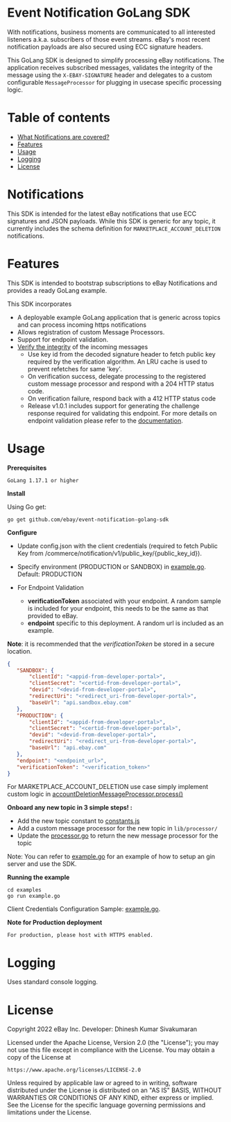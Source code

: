 # Event Notification GoLang SDK

With notifications, business moments are communicated to all interested listeners a.k.a. subscribers of those event streams. eBay's most recent notification payloads are also secured using ECC signature headers.

This GoLang SDK is designed to simplify processing eBay notifications. The application receives subscribed messages, validates the integrity of the message using the `X-EBAY-SIGNATURE` header and delegates to a custom configurable `MessageProcessor` for plugging in usecase specific processing logic.

# Table of contents
  * [What Notifications are covered?](#notifications)
  * [Features](#features)
  * [Usage](#usage)
  * [Logging](#logging)
  * [License](#license)

# Notifications

This SDK is intended for the latest eBay notifications that use ECC signatures and JSON payloads.
While this SDK is generic for any topic, it currently includes the schema definition for `MARKETPLACE_ACCOUNT_DELETION` notifications.

# Features

This SDK is intended to bootstrap subscriptions to eBay Notifications and provides a ready GoLang example.

This SDK incorporates

- A deployable example GoLang application that is generic across topics and can process incoming https notifications
- Allows registration of custom Message Processors.
- Support for endpoint validation.
- [Verify the integrity](/lib/helper/validator.go#L73) of the incoming messages
  - Use key id from the decoded signature header to fetch public key required by the verification algorithm. An LRU cache is used to prevent refetches for same 'key'.
  - On verification success, delegate processing to the registered custom message processor and respond with a 204 HTTP status code.
  - On verification failure, respond back with a 412 HTTP status code
  - Release v1.0.1 includes support for generating the challenge response required for validating this endpoint.
For more details on endpoint validation please refer to the [documentation](https://developer.ebay.com/marketplace-account-deletion).

# Usage

**Prerequisites**

```
GoLang 1.17.1 or higher
```

**Install**

Using Go get:

```shell
go get github.com/ebay/event-notification-golang-sdk
```

**Configure**

* Update config.json with the client credentials (required to fetch Public Key from /commerce/notification/v1/public_key/{public_key_id}).
* Specify environment (PRODUCTION or SANDBOX) in [example.go](./examples/example.go). Default: PRODUCTION

* For Endpoint Validation
  * **verificationToken** associated with your endpoint. A random sample is included for your endpoint, this needs to be the same as that provided to eBay.
  * **endpoint** specific to this deployment. A random url is included as an example.

**Note**: it is recommended that the _verificationToken_ be stored in a secure location.

```json
{
   "SANDBOX": {
       "clientId": "<appid-from-developer-portal>",
       "clientSecret": "<certid-from-developer-portal>",
       "devid": "<devid-from-developer-portal>",
       "redirectUri": "<redirect_uri-from-developer-portal>",
       "baseUrl": "api.sandbox.ebay.com"
   },
   "PRODUCTION": {
       "clientId": "<appid-from-developer-portal>",
       "clientSecret": "<certid-from-developer-portal>",
       "devid": "<devid-from-developer-portal>",
       "redirectUri": "<redirect_uri-from-developer-portal>",
       "baseUrl": "api.ebay.com"
   },
   "endpoint": "<endpoint_url>",
   "verificationToken": "<verification_token>"
}
```

For MARKETPLACE_ACCOUNT_DELETION use case simply implement custom logic in [accountDeletionMessageProcessor.process()](./lib/processor/accountDeletionMessageProcessor.go)

**Onboard any new topic in 3 simple steps! :**

- Add the new topic constant to [constants.js](lib/constants/constants.go)
- Add a custom message processor for the new topic in `lib/processor/`
- Update the [processor.go](lib/processor/processor.go) to return the new message processor for the topic

Note: You can refer to [example.go](examples/example.go) for an example of how to setup an gin server and use the SDK.

**Running the example**

```shell
cd examples
go run example.go
```

Client Credentials Configuration Sample: [example.go](examples/example.go).

**Note for Production deployment**

```
For production, please host with HTTPS enabled.
```

# Logging

Uses standard console logging.

# License

Copyright 2022 eBay Inc.
Developer: Dhinesh Kumar Sivakumaran

Licensed under the Apache License, Version 2.0 (the "License");
you may not use this file except in compliance with the License.
You may obtain a copy of the License at

    https://www.apache.org/licenses/LICENSE-2.0

Unless required by applicable law or agreed to in writing, software
distributed under the License is distributed on an "AS IS" BASIS,
WITHOUT WARRANTIES OR CONDITIONS OF ANY KIND, either express or implied.
See the License for the specific language governing permissions and
limitations under the License.
